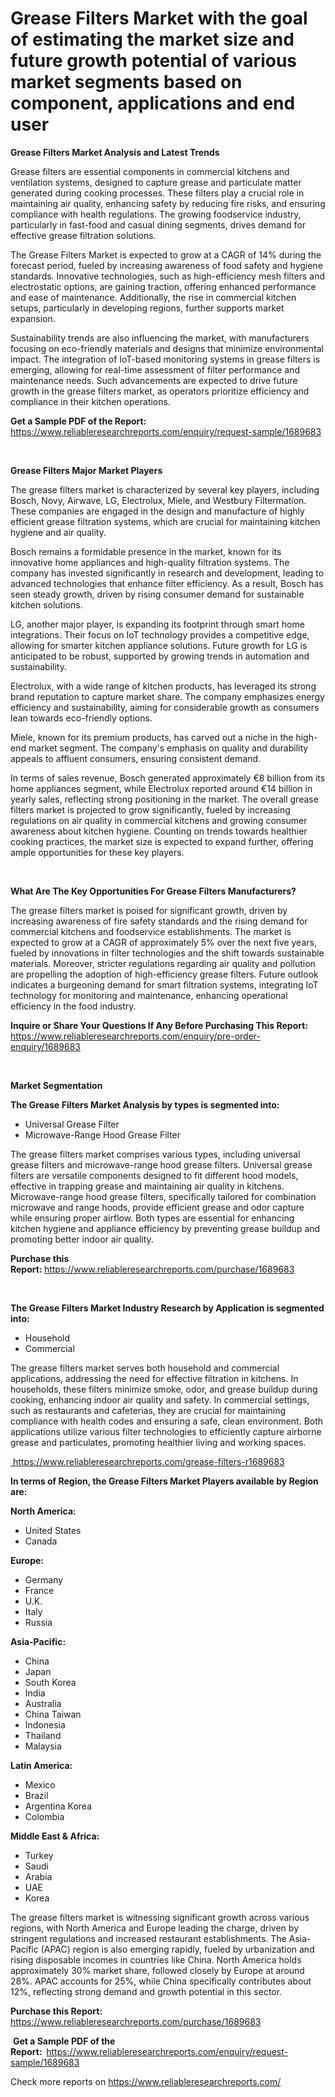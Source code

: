 <p><h1>Grease Filters Market with the goal of estimating the market size and future growth potential of various market segments based on component, applications and end user</h1></p><p><strong>Grease Filters Market Analysis and Latest Trends</strong></p>
<p><p>Grease filters are essential components in commercial kitchens and ventilation systems, designed to capture grease and particulate matter generated during cooking processes. These filters play a crucial role in maintaining air quality, enhancing safety by reducing fire risks, and ensuring compliance with health regulations. The growing foodservice industry, particularly in fast-food and casual dining segments, drives demand for effective grease filtration solutions.</p><p>The Grease Filters Market is expected to grow at a CAGR of 14% during the forecast period, fueled by increasing awareness of food safety and hygiene standards. Innovative technologies, such as high-efficiency mesh filters and electrostatic options, are gaining traction, offering enhanced performance and ease of maintenance. Additionally, the rise in commercial kitchen setups, particularly in developing regions, further supports market expansion.</p><p>Sustainability trends are also influencing the market, with manufacturers focusing on eco-friendly materials and designs that minimize environmental impact. The integration of IoT-based monitoring systems in grease filters is emerging, allowing for real-time assessment of filter performance and maintenance needs. Such advancements are expected to drive future growth in the grease filters market, as operators prioritize efficiency and compliance in their kitchen operations.</p></p>
<p><strong>Get a Sample PDF of the Report:&nbsp;</strong> <a href="https://www.reliableresearchreports.com/enquiry/request-sample/1689683?utm_campaign=3020&utm_medium=2&utm_source=Github&utm_content=ia&utm_term=10042025&utm_id=grease-filters">https://www.reliableresearchreports.com/enquiry/request-sample/1689683</a></p>
<p>&nbsp;</p>
<p><strong>Grease Filters Major Market Players</strong></p>
<p><p>The grease filters market is characterized by several key players, including Bosch, Novy, Airwave, LG, Electrolux, Miele, and Westbury Filtermation. These companies are engaged in the design and manufacture of highly efficient grease filtration systems, which are crucial for maintaining kitchen hygiene and air quality.</p><p>Bosch remains a formidable presence in the market, known for its innovative home appliances and high-quality filtration systems. The company has invested significantly in research and development, leading to advanced technologies that enhance filter efficiency. As a result, Bosch has seen steady growth, driven by rising consumer demand for sustainable kitchen solutions.</p><p>LG, another major player, is expanding its footprint through smart home integrations. Their focus on IoT technology provides a competitive edge, allowing for smarter kitchen appliance solutions. Future growth for LG is anticipated to be robust, supported by growing trends in automation and sustainability.</p><p>Electrolux, with a wide range of kitchen products, has leveraged its strong brand reputation to capture market share. The company emphasizes energy efficiency and sustainability, aiming for considerable growth as consumers lean towards eco-friendly options.</p><p>Miele, known for its premium products, has carved out a niche in the high-end market segment. The company's emphasis on quality and durability appeals to affluent consumers, ensuring consistent demand.</p><p>In terms of sales revenue, Bosch generated approximately €8 billion from its home appliances segment, while Electrolux reported around €14 billion in yearly sales, reflecting strong positioning in the market. The overall grease filters market is projected to grow significantly, fueled by increasing regulations on air quality in commercial kitchens and growing consumer awareness about kitchen hygiene. Counting on trends towards healthier cooking practices, the market size is expected to expand further, offering ample opportunities for these key players.</p></p>
<p>&nbsp;</p>
<p><strong>What Are The Key Opportunities For Grease Filters Manufacturers?</strong></p>
<p><p>The grease filters market is poised for significant growth, driven by increasing awareness of fire safety standards and the rising demand for commercial kitchens and foodservice establishments. The market is expected to grow at a CAGR of approximately 5% over the next five years, fueled by innovations in filter technologies and the shift towards sustainable materials. Moreover, stricter regulations regarding air quality and pollution are propelling the adoption of high-efficiency grease filters. Future outlook indicates a burgeoning demand for smart filtration systems, integrating IoT technology for monitoring and maintenance, enhancing operational efficiency in the food industry.</p></p>
<p><strong>Inquire or Share Your Questions If Any Before Purchasing This Report:</strong> <a href="https://www.reliableresearchreports.com/enquiry/pre-order-enquiry/1689683?utm_campaign=3020&utm_medium=2&utm_source=Github&utm_content=ia&utm_term=10042025&utm_id=grease-filters">https://www.reliableresearchreports.com/enquiry/pre-order-enquiry/1689683</a></p>
<p>&nbsp;</p>
<p><strong>Market Segmentation</strong></p>
<p><strong>The Grease Filters Market Analysis by types is segmented into:</strong></p>
<p><ul><li>Universal Grease Filter</li><li>Microwave-Range Hood Grease Filter</li></ul></p>
<p><p>The grease filters market comprises various types, including universal grease filters and microwave-range hood grease filters. Universal grease filters are versatile components designed to fit different hood models, effective in trapping grease and maintaining air quality in kitchens. Microwave-range hood grease filters, specifically tailored for combination microwave and range hoods, provide efficient grease and odor capture while ensuring proper airflow. Both types are essential for enhancing kitchen hygiene and appliance efficiency by preventing grease buildup and promoting better indoor air quality.</p></p>
<p><strong>Purchase this Report:&nbsp;</strong><a href="https://www.reliableresearchreports.com/purchase/1689683?utm_campaign=3020&utm_medium=2&utm_source=Github&utm_content=ia&utm_term=10042025&utm_id=grease-filters">https://www.reliableresearchreports.com/purchase/1689683</a></p>
<p>&nbsp;</p>
<p><strong>The Grease Filters Market Industry Research by Application is segmented into:</strong></p>
<p><ul><li>Household</li><li>Commercial</li></ul></p>
<p><p>The grease filters market serves both household and commercial applications, addressing the need for effective filtration in kitchens. In households, these filters minimize smoke, odor, and grease buildup during cooking, enhancing indoor air quality and safety. In commercial settings, such as restaurants and cafeterias, they are crucial for maintaining compliance with health codes and ensuring a safe, clean environment. Both applications utilize various filter technologies to efficiently capture airborne grease and particulates, promoting healthier living and working spaces.</p></p>
<p><a href="https://www.reliableresearchreports.com/grease-filters-r1689683?utm_campaign=3020&utm_medium=2&utm_source=Github&utm_content=ia&utm_term=10042025&utm_id=grease-filters">&nbsp;https://www.reliableresearchreports.com/grease-filters-r1689683</a></p>
<p><strong>In terms of Region, the Grease Filters Market Players available by Region are:</strong></p>
<p>
    <p> <strong> North America: </strong>
        <ul>
            <li>United States</li>
            <li>Canada</li>
        </ul>
        </p> 
    <p> <strong> Europe: </strong>
        <ul>
            <li>Germany</li>
            <li>France</li>
            <li>U.K.</li>
            <li>Italy</li>
            <li>Russia</li>
        </ul>
        </p> 
    <p> <strong> Asia-Pacific: </strong>
        <ul>
            <li>China</li>
            <li>Japan</li>
            <li>South Korea</li>
            <li>India</li>
            <li>Australia</li>
            <li>China Taiwan</li>
            <li>Indonesia</li>
            <li>Thailand</li>
            <li>Malaysia</li>
        </ul>
        </p> 
    <p> <strong> Latin America: </strong>
        <ul>
            <li>Mexico</li>
            <li>Brazil</li>
            <li>Argentina Korea</li>
            <li>Colombia</li>
        </ul>
        </p> 
    <p> <strong> Middle East & Africa: </strong>
        <ul>
            <li>Turkey</li>
            <li>Saudi</li>
            <li>Arabia</li>
            <li>UAE</li>
            <li>Korea</li>
        </ul>
    </p>
    </p>
<p><p>The grease filters market is witnessing significant growth across various regions, with North America and Europe leading the charge, driven by stringent regulations and increased restaurant establishments. The Asia-Pacific (APAC) region is also emerging rapidly, fueled by urbanization and rising disposable incomes in countries like China. North America holds approximately 30% market share, followed closely by Europe at around 28%. APAC accounts for 25%, while China specifically contributes about 12%, reflecting strong demand and growth potential in this sector.</p></p>
<p><strong>Purchase this Report: </strong><a href="https://www.reliableresearchreports.com/purchase/1689683?utm_campaign=3020&utm_medium=2&utm_source=Github&utm_content=ia&utm_term=10042025&utm_id=grease-filters">https://www.reliableresearchreports.com/purchase/1689683</a></p>
<p>&nbsp;<strong>Get a Sample PDF of the Report:&nbsp;&nbsp;</strong><a href="https://www.reliableresearchreports.com/enquiry/request-sample/1689683?utm_campaign=3020&utm_medium=2&utm_source=Github&utm_content=ia&utm_term=10042025&utm_id=grease-filters">https://www.reliableresearchreports.com/enquiry/request-sample/1689683</a></p>
<p><strong></strong></p>
<p>Check more reports on <a href="https://www.reliableresearchreports.com/?utm_campaign=3020&utm_medium=2&utm_source=Github&utm_content=ia&utm_term=10042025&utm_id=grease-filters">https://www.reliableresearchreports.com/</a></p>